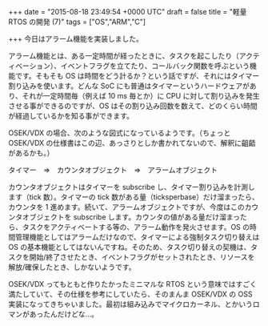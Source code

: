 
+++
date = "2015-08-18 23:49:54 +0000 UTC"
draft = false
title = "軽量 RTOS の開発 (7)"
tags = ["OS","ARM","C"]

+++
今日はアラーム機能を実装しました。


<div class="github-card" data-user="tanakahx" data-repo="uros" data-width="400" data-height="" data-theme="default"></div>
<script src="https://cdn.jsdelivr.net/github-cards/latest/widget.js"></script>


アラーム機能とは、ある一定時間が経ったときに、タスクを起こしたり（アクティベーション）、イベントフラグを立てたり、コールバック関数を呼ぶという機能です。そもそも OS は時間をどう計るか？という話ですが、それにはタイマー割り込みを使います。どんな SoC にも普通はタイマーというハードウェアがあり、それが一定時間毎（例えば 10 ms 毎とか）に CPU に対して割り込みを発生させる事ができるのですが、OS はその割り込み回数を数えて、どのくらい時間が経過しているかを知る事ができます。

OSEK/VDX の場合、次のような図式になっているようです。（ちょっと OSEK/VDX の仕様書はこの辺、あっさりとしか書かれてないので、解釈に齟齬があるかも。）

タイマー　⇒　カウンタオブジェクト　⇒　アラームオブジェクト

カウンタオブジェクトはタイマーを subscribe し、タイマー割り込みを計測します（tick 数）。タイマーの tick 数がある量（ticksperbase）だけ溜まったら、カウンタを 1 進めます。続いて、アラームオブジェクトですが、今度はこのカウンタオブジェクトを subscribe します。カウンタの値がある量だけ溜まったら、タスクをアクティベートする等の、アラーム動作を発火させます。OS の時間管理機能としてはアラームだけなので、タイマーによる強制タスク切り替えは OS の基本機能としてはないんですね。そのため、タスク切り替えの契機は、タスクを開始/終了させたとき、イベントフラグがセットされたとき、リソースを解放/確保したとき、しかないようです。

OSEK/VDX ってもともと作りたかったミニマルな RTOS という意味ではすごく満たしていて、その仕様を参考にしていたら、そのまんま OSEK/VDX の OSS 実装になってきちゃいました。最初は組み込みでマイクロカーネル、とかいうロマンがあったんだけどな…。


